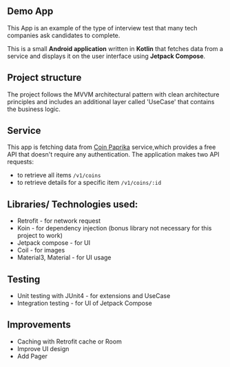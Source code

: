 ## Demo App

This App is an example of the type of interview test that many tech companies ask candidates to complete.

This is a small **Android application** written in **Kotlin** that fetches data from a service and displays it on the user interface using **Jetpack Compose**.

## Project structure

The project follows the MVVM architectural pattern 
with clean architecture principles and includes an additional layer called 'UseCase'
that contains the business logic.

## Service
This app is fetching data from [Coin Paprika](https://coinpaprika.com) service,which provides a free API that doesn't require any authentication.
The application makes two API requests:
* to retrieve all items `/v1/coins`
* to retrieve details for a specific item `/v1/coins/:id`


## Libraries/ Technologies used:
* Retrofit - for network request
* Koin - for dependency injection (bonus library not necessary for this project to work)
* Jetpack compose - for UI
* Coil - for images
* Material3, Material - for UI usage

## Testing
* Unit testing with JUnit4 - for extensions and UseCase
* Integration testing - for UI of Jetpack Compose

## Improvements
* Caching with Retrofit cache or Room
* Improve UI design
* Add Pager
